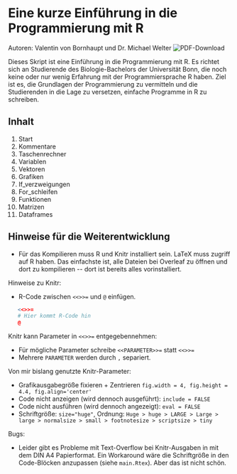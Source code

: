 # Eine kurze Einführung in die Programmierung mit R
Autoren: Valentin von Bornhaupt und Dr. Michael Welter
![PDF-Download](https://github.com/Valentin-von-Bornhaupt/R-Einfuehrung/releases)

Dieses Skript ist eine Einführung in die Programmierung mit R. Es richtet sich an Studierende des Biologie-Bachelors der Universität Bonn, die noch keine oder nur wenig Erfahrung mit der Programmiersprache R haben. Ziel ist es, die Grundlagen der Programmierung zu vermitteln und die Studierenden in die Lage zu versetzen, einfache Programme in R zu schreiben.

## Inhalt
01. Start
02. Kommentare
03. Taschenrechner
04. Variablen
05. Vektoren
06. Grafiken
07. If_verzweigungen
08. For_schleifen
09. Funktionen
10. Matrizen
11. Dataframes


## Hinweise für die Weiterentwicklung
- Für das Kompilieren muss R und Knitr installiert sein. LaTeX muss zugriff auf R haben. Das einfachste ist, alle Dateien bei Overleaf zu öffnen und dort zu kompilieren -- dort ist bereits alles vorinstalliert.

Hinweise zu Knitr:
- R-Code zwischen `<<>>=` und `@` einfügen. 
```r
   <<>>=
   # Hier kommt R-Code hin
   @ 
   ```
Knitr kann Parameter in `<<>>=` entgegebennehmen:
- Für mögliche Parameter schreibe `<<PARAMETER>>=` statt `<<>>=`
- Mehrere `PARAMETER` werden durch `,` separiert.

Von mir bislang genutzte Knitr-Parameter:
- Grafikausgabegröße fixieren + Zentrieren
`fig.width = 4, fig.height = 4.4, fig.align='center'`
- Code nicht anzeigen (wird dennoch ausgeführt): `include = FALSE`
- Code nicht ausführen (wird dennoch angezeigt): `eval = FALSE`
- Schriftgröße: `size="huge"`, Ordnung:
`Huge > huge > LARGE > Large > large > normalsize > small > footnotesize > scriptsize > tiny`

Bugs:
- Leider gibt es Probleme mit Text-Overflow bei Knitr-Ausgaben in mit dem DIN A4 Papierformat. Ein Workaround wäre die Schriftgröße in den Code-Blöcken anzupassen (siehe `main.Rtex`). Aber das ist nicht schön.